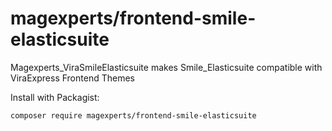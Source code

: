 # magexperts/frontend-smile-elasticsuite
Magexperts_ViraSmileElasticsuite makes Smile_Elasticsuite compatible with ViraExpress Frontend Themes


Install with Packagist:
```
composer require magexperts/frontend-smile-elasticsuite
```